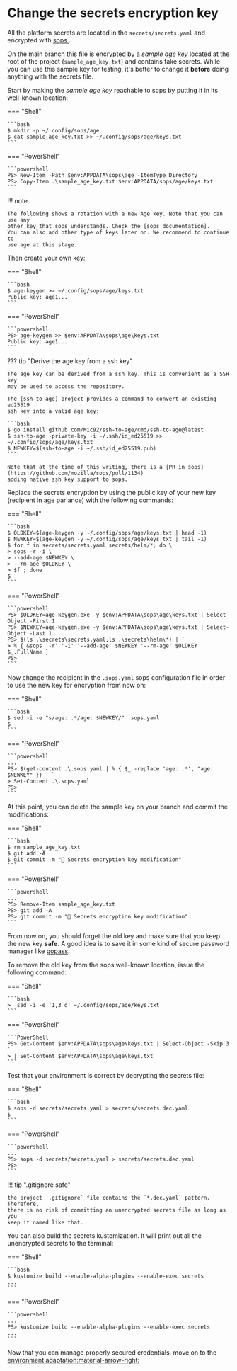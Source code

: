 # Change the secrets encryption key

All the platform secrets are located in the `secrets/secrets.yaml` and encrypted
with [sops ].

On the main branch this file is encrypted by a _sample age key_ located at the
root of the project (`sample_age_key.txt`) and contains fake secrets. While you
can use this sample key for testing, it's better to change it **before** doing
anything with the secrets file.

Start by making the _sample age key_ reachable to sops by putting it in its
well-known location:

=== "Shell"

    ```bash
    $ mkdir -p ~/.config/sops/age
    $ cat sample_age_key.txt >> ~/.config/sops/age/keys.txt
    ```

=== "PowerShell"

    ```powershell
    PS> New-Item -Path $env:APPDATA\sops\age -ItemType Directory
    PS> Copy-Item .\sample_age_key.txt $env:APPDATA/sops/age/keys.txt
    ```

!!! note

    The following shows a rotation with a new Age key. Note that you can use any
    other key that sops understands. Check the [sops documentation].
    You can also add other type of keys later on. We recommend to continue to
    use age at this stage.

Then create your own key:

=== "Shell"

    ```bash
    $ age-keygen >> ~/.config/sops/age/keys.txt
    Public key: age1...
    ```

=== "PowerShell"

    ```powershell
    PS> age-keygen >> $env:APPDATA\sops\age\keys.txt
    Public key: age1...
    ```

??? tip "Derive the age key from a ssh key"

    The age key can be derived from a ssh key. This is convenient as a SSH key
    may be used to access the repository.

    The [ssh-to-age] project provides a command to convert an existing ed25519
    ssh key into a valid age key:

    ```bash
    $ go install github.com/Mic92/ssh-to-age/cmd/ssh-to-age@latest
    $ ssh-to-age -private-key -i ~/.ssh/id_ed25519 >> ~/.config/sops/age/keys.txt
    $ NEWKEY=$(ssh-to-age -i ~/.ssh/id_ed25519.pub)
    ```

    Note that at the time of this writing, there is a [PR in sops](https://github.com/mozilla/sops/pull/1134)
    adding native ssh key support to sops.

Replace the secrets encryption by using the public key of your new key
(recipient in age parlance) with the following commands:

=== "Shell"

    ```bash
    $ OLDKEY=$(age-keygen -y ~/.config/sops/age/keys.txt | head -1)
    $ NEWKEY=$(age-keygen -y ~/.config/sops/age/keys.txt | tail -1)
    $ for f in secrets/secrets.yaml secrets/helm/*; do \
    > sops -r -i \
    > --add-age $NEWKEY \
    > --rm-age $OLDKEY \
    > $f ; done
    $
    ```

=== "PowerShell"

    ```powershell
    PS> $OLDKEY=age-keygen.exe -y $env:APPDATA\sops\age\keys.txt | Select-Object -First 1
    PS> $NEWKEY=age-keygen.exe -y $env:APPDATA\sops\age\keys.txt | Select-Object -Last 1
    PS> $(ls .\secrets\secrets.yaml;ls .\secrets\helm\*) | `
    > % { &sops '-r' '-i' '--add-age' $NEWKEY '--rm-age' $OLDKEY $_.FullName }
    PS>
    ```

Now change the recipient in the `.sops.yaml` sops configuration file in order to
use the new key for encryption from now on:

=== "Shell"

    ```bash
    $ sed -i -e "s/age: .*/age: $NEWKEY/" .sops.yaml
    $
    ```

=== "PowerShell"

    ```powershell
    ...
    PS> $(get-content .\.sops.yaml | % { $_ -replace 'age: .*', "age: $NEWKEY" }) | `
    > Set-Content .\.sops.yaml
    PS>
    ```

At this point, you can delete the sample key on your branch and commit the
modifications:

=== "Shell"

    ```bash
    $ rm sample_age_key.txt
    $ git add -A
    $ git commit -m "🔐 Secrets encryption key modification"
    ```

=== "PowerShell"

    ```powershell
    ...
    PS> Remove-Item sample_age_key.txt
    PS> git add -A
    PS> git commit -m "🔐 Secrets encryption key modification"
    ```

From now on, you should forget the old key and make sure that you keep the new
key **safe**. A good idea is to save it in some kind of secure password manager
like [gopass](https://www.gopass.pw/).

To remove the old key from the sops well-known location, issue the following
command:

=== "Shell"

    ```bash
    >  sed -i -e '1,3 d' ~/.config/sops/age/keys.txt
    ```

=== "PowerShell"

    ```PowerShell
    PS> Get-Content $env:APPDATA\sops\age\keys.txt | Select-Object -Skip 3 `
    > | Set-Content $env:APPDATA\sops\age\keys.txt
    ```

Test that your environment is correct by decrypting the secrets file:

=== "Shell"

    ```bash
    $ sops -d secrets/secrets.yaml > secrets/secrets.dec.yaml
    $
    ```

=== "PowerShell"

    ```powershell
    ...
    PS> sops -d secrets/secrets.yaml > secrets/secrets.dec.yaml
    PS>
    ```

!!! tip ".gitignore safe"

    the project `.gitignore` file contains the `*.dec.yaml` pattern. Therefore,
    there is no risk of committing an unencrypted secrets file as long as you
    keep it named like that.

You can also build the secrets kustomization. It will print out all the
unencrypted secrets to the terminal:

=== "Shell"

    ```bash
    $ kustomize build --enable-alpha-plugins --enable-exec secrets
    ...
    ```

=== "PowerShell"

    ```powershell
    ...
    PS> kustomize build --enable-alpha-plugins --enable-exec secrets
    ...
    ```

Now that you can manage properly secured credentials, move on to the
[environment adaptation:material-arrow-right:](../4-environment-adaptation)

<!-- prettier-ignore-start -->

[SOPS documentation]: https://github.com/mozilla/sops
[SOPS ]: https://github.com/mozilla/sops
[ssh-to-age]: https://github.com/Mic92/ssh-to-age

<!-- prettier-ignore-end -->
